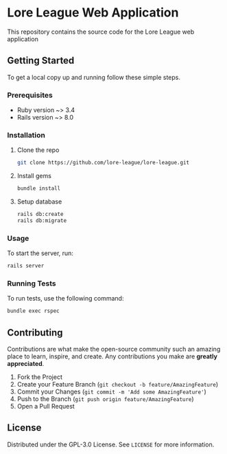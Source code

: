 # Lore League Web Application

This repository contains the source code for the Lore League web application

## Getting Started

To get a local copy up and running follow these simple steps.

### Prerequisites

* Ruby version ~> 3.4
* Rails version ~> 8.0

### Installation

1. Clone the repo

   ```sh
   git clone https://github.com/lore-league/lore-league.git
   ```

2. Install gems

   ```sh
   bundle install
   ```

3. Setup database

   ```sh
   rails db:create
   rails db:migrate
   ```

### Usage

To start the server, run:

```sh
rails server
```

### Running Tests

To run tests, use the following command:

```sh
bundle exec rspec
```

## Contributing

Contributions are what make the open-source community such an amazing place to learn, inspire, and create. Any contributions you make are **greatly appreciated**.

1. Fork the Project
2. Create your Feature Branch (`git checkout -b feature/AmazingFeature`)
3. Commit your Changes (`git commit -m 'Add some AmazingFeature'`)
4. Push to the Branch (`git push origin feature/AmazingFeature`)
5. Open a Pull Request

## License

Distributed under the GPL-3.0 License. See `LICENSE` for more information.
